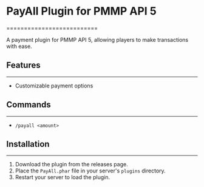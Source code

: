 # PayAll Plugin for PMMP API 5
==========================

A payment plugin for PMMP API 5, allowing players to make transactions with ease.

## Features
--------

*   Customizable payment options

## Commands
----------

* `/payall <amount>`

## Installation
------------

1.  Download the plugin from the releases page.
2.  Place the `PayAll.phar` file in your server's `plugins` directory.
3.  Restart your server to load the plugin.


